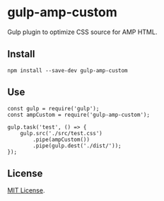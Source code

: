 # gulp-amp-custom

Gulp plugin to optimize CSS source for AMP HTML.

## Install

~~~
npm install --save-dev gulp-amp-custom
~~~

## Use

~~~
const gulp = require('gulp');
const ampCustom = require('gulp-amp-custom');

gulp.task('test', () => {
    gulp.src('./src/test.css')
        .pipe(ampCustom())
        .pipe(gulp.dest('./dist/'));
});
~~~

## License
[MIT License](https://github.com/kmrk/gulp-amp-custom/blob/master/LICENSE).
